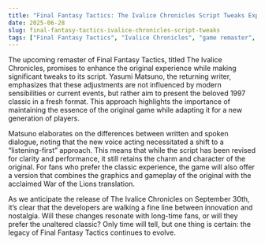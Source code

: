 ```yaml
---
title: "Final Fantasy Tactics: The Ivalice Chronicles Script Tweaks Explained"
date: 2025-06-28
slug: final-fantasy-tactics-ivalice-chronicles-script-tweaks
tags: ["Final Fantasy Tactics", "Ivalice Chronicles", "game remaster", "Yasumi Matsuno"]
---
```


The upcoming remaster of Final Fantasy Tactics, titled The Ivalice Chronicles, promises to enhance the original experience while making significant tweaks to its script. Yasumi Matsuno, the returning writer, emphasizes that these adjustments are not influenced by modern sensibilities or current events, but rather aim to present the beloved 1997 classic in a fresh format. This approach highlights the importance of maintaining the essence of the original game while adapting it for a new generation of players.

Matsuno elaborates on the differences between written and spoken dialogue, noting that the new voice acting necessitated a shift to a “listening-first” approach. This means that while the script has been revised for clarity and performance, it still retains the charm and character of the original. For fans who prefer the classic experience, the game will also offer a version that combines the graphics and gameplay of the original with the acclaimed War of the Lions translation.

As we anticipate the release of The Ivalice Chronicles on September 30th, it’s clear that the developers are walking a fine line between innovation and nostalgia. Will these changes resonate with long-time fans, or will they prefer the unaltered classic? Only time will tell, but one thing is certain: the legacy of Final Fantasy Tactics continues to evolve.
